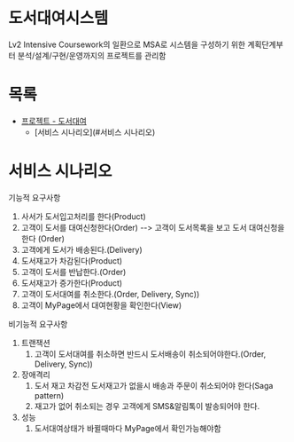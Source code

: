 # 도서대여시스템

Lv2 Intensive Coursework의 일환으로 MSA로 시스템을 구성하기 위한 계획단계부터 분석/설계/구현/운영까지의 프로젝트를 관리함

# 목록

- [프로젝트 - 도서대여](#---)
  - [서비스 시나리오](#서비스 시나리오)
  
# 서비스 시나리오

기능적 요구사항
1. 사서가 도서입고처리를 한다(Product)
1. 고객이 도서를 대여신청한다(Order)
  --> 고객이 도서목록을 보고 도서 대여신청을 한다 (Order)
1. 고객에게 도서가 배송된다.(Delivery)
1. 도서재고가 차감된다(Product)
1. 고객이 도서를 반납한다.(Order)
1. 도서재고가 증가한다(Product)
1. 고객이 도서대여를 취소한다.(Order, Delivery, Sync))
1. 고객이 MyPage에서 대여현황을 확인한다(View)

비기능적 요구사항

1. 트랜잭션
    1. 고객이 도서대여를 취소하면 반드시 도서배송이 취소되어야한다.(Order, Delivery, Sync))
1. 장애격리
    1. 도서 재고 차감전 도서재고가 없을시 배송과 주문이 취소되어야 한다(Saga pattern)
    1. 재고가 없어 취소되는 경우 고객에게 SMS&알림톡이 발송되어야 한다.
1. 성능
    1. 도서대여상태가 바뀔때마다 MyPage에서 확인가능해야함
